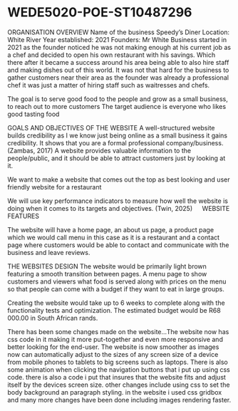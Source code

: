 # WEDE5020-POE-ST10487296
ORGANISATION OVERVIEW
Name of the business Speedy’s Diner
Location: White River
Year established: 2021
Founders: Mr White
Business started in 2021 as the founder noticed he was not making enough at his current job as a chef and decided to open his own restaurant with his savings. Which there after it became a success around his area being able to also hire staff and making dishes out of this world. It was not that hard for the business to gather customers near their area as the founder was already a professional chef it was just a matter of hiring staff such as waitresses and chefs.

The goal is to serve good food to the people and grow as a small business, to reach out to more customers
The target audience is everyone who likes good tasting food


GOALS AND OBJECTIVES OF THE WEBSITE 
A well-structured website builds credibility as I we know just being online as a small business it gains credibility. It shows that you are a formal professional company/business. (Zambas, 2017) A website provides valuable information to the people/public, and it should be able to attract customers just by looking at it.

We want to make a website that comes out the top as best looking and user friendly website for a restaurant
 
We will use key performance indicators to measure how well the website is doing when it comes to its targets and objectives. (Twin, 2025)
 
WEBSITE FEATURES

The website will have a home page, an about us page, a product page which we would call menu in this case as it is a restaurant and a contact page where customers would be able to contact and communicate with the business and leave reviews.

THE WEBSITES DESIGN
The website would be primarily light brown featuring a smooth transition between pages.
A menu page to show customers and viewers what food is served along   with prices on the menu so that people can come with a budget if they want to eat in large groups.

Creating the website would take up to 6 weeks to complete along with the functionality tests and optimization.
The estimated budget would be R68 000.00 in South African rands.

There has been some changes made on the website...The website now has css code in it making it more put-together and even more responsive and better looking for the end-user.
The website is now smoother as images now can automatically adjust to the sizes of any screen size of a device from mobile phones to tablets to big screens such as laptops.
There is also some animation when clicking the navigation buttons that i put up using css code. there is also a code i put that insures that the website fits and adjust itself by the devices screen size. other changes include using css to set the body background an paragraph styling. in the website i used css gridbox and many more changes have been done including images rendering faster.

